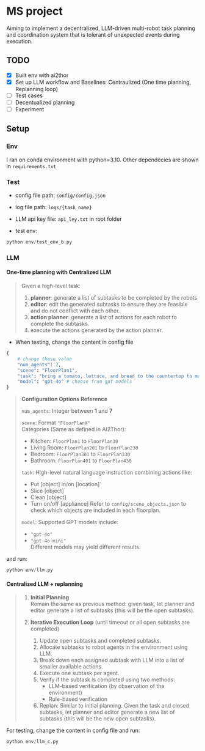# MS project
Aiming to implement a decentralized, LLM-driven multi-robot task planning and coordination system that is tolerant of unexpected events during execution.



## TODO
- [x] Built env with ai2thor    
- [x] Set up  LLM workflow and Baselines: Centraulized (One time planning, Replanning loop)
- [ ] Test cases
- [ ] Decentualized planning
- [ ] Experiment

## Setup

### Env
I ran on conda environment with python=3.10.
Other dependecies are shown in `requirements.txt`

### Test
- config file path: `config/config.json`
- log file path: `logs/{task_name}`
- LLM api key file: `api_ley.txt` in root folder

- test env:
```python
python env/test_env_b.py
```

### LLM
#### One-time planning with Centralized LLM
>
> Given a high-level task:
> 1. **planner**: generate a list of subtasks to be completed by the robots
> 2. **editor**: edit the generated subtasks to ensure they are  feasible and do not conflict with each other.
> 3. **action planner**: generate a list of actions for each robot to complete the subtasks.
> 4. execute the actions generated by the action planner.

- When testing, change the content in config file
```python 
{   
    # change these value
    "num_agents": 2,
    "scene": "FloorPlan1", 
    "task": "bring a tomato, lettuce, and bread to the countertop to make a sandwich",
    "model": "gpt-4o" # choose from gpt models
}
```
> **Configuration Options Reference**  
>  
> `num_agents`: Integer between **1** and **7**  
>  
> `scene`: Format `"FloorPlanX"`  
> Categories (Same as defined in AI2Thor):  
> - Kitchen: `FloorPlan1` to `FloorPlan30`  
> - Living Room: `FloorPlan201` to `FloorPlan230`  
> - Bedroom: `FloorPlan301` to `FloorPlan330`  
> - Bathroom: `FloorPlan401` to `FloorPlan430`  
>  
> `task`: High-level natural language instruction combining actions like:  
> - Put [object] in/on [location]` 
> - Slice [object]` 
> - Clean [object]  
> - Turn on/off [appliance]
> Refer to `config/scene_objects.json` to check which objects are included in each floorplan.  
>  
> `model`: Supported GPT models include:  
> - `"gpt-4o"`  
> - `"gpt-4o-mini"`  
> Different models may yield different results.
> 
>


and run:
```python
python env/llm.py
```

#### Centralized LLM + replanning
> 1. **Initial Planning**  
>    Remain the same as previous method: given task, let planner and editor generate a list of subtasks (this will be the open subtasks).
>
> 2. **Iterative Execution Loop** (until timeout or all open subtasks are completed)
>     1. Update open subtasks and completed subtasks.
>     2. Allocate subtasks to robot agents in the environment using LLM.
>     3. Break down each assigned subtask with LLM into a list of smaller available actions.
>     4. Execute one subtask per agent.
>     5. Verify if the subtask is completed using two methods:
>         - LLM-based verification (by observation of the environment)
>         - Rule-based verification
>     6. Replan: Similar to initial planning. Given the task and closed subtasks, let planner and editor generate a new list of subtasks (this will be the new open subtasks).

For testing, change the content in config file and  run:
```python
python env/llm_c.py
```

